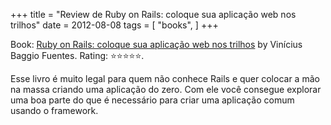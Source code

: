 +++
title = "Review de Ruby on Rails: coloque sua aplicação web nos trilhos"
date = 2012-08-08
tags = [
    "books",
]
+++

Book: [Ruby on Rails: coloque sua aplicação web nos trilhos](https://www.goodreads.com/book/show/16105701) by Vinícius Baggio Fuentes. Rating: ⭐️⭐️⭐️⭐️⭐️.

Esse livro é muito legal para quem não conhece Rails e quer colocar a mão na massa criando uma aplicação do zero. Com ele você consegue explorar uma boa parte do que é necessário para criar uma aplicação comum usando o framework.
